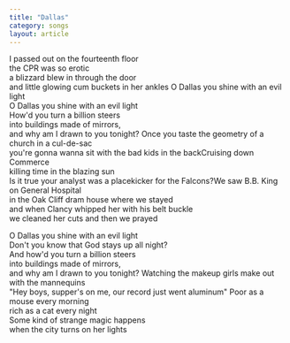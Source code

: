 ```yaml
---
title: "Dallas"
category: songs
layout: article
---
```


I passed out on the fourteenth floor  
the CPR was so erotic  
a blizzard blew in through the door  
and little glowing cum buckets in her ankles O Dallas you shine with an evil light  
O Dallas you shine with an evil light  
How'd you turn a billion steers  
into buildings made of mirrors,  
and why am I drawn to you tonight? Once you taste the geometry of a church in a cul-de-sac  
you're gonna wanna sit with the bad kids in the backCruising down Commerce  
killing time in the blazing sun  
Is it true your analyst was a placekicker for the Falcons?We saw B.B. King on General Hospital  
in the Oak Cliff dram house where we stayed  
and when Clancy whipped her with his belt buckle  
we cleaned her cuts and then we prayed

O Dallas you shine with an evil light  
Don't you know that God stays up all night?  
And how'd you turn a billion steers  
into buildings made of mirrors,  
and why am I drawn to you tonight? Watching the makeup girls make out with the mannequins  
"Hey boys, supper's on me, our record just went aluminum" Poor as a mouse every morning  
rich as a cat every night  
Some kind of strange magic happens  
when the city turns on her lights
